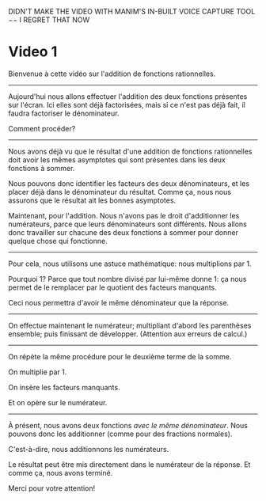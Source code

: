 DIDN'T MAKE THE VIDEO WITH MANIM'S IN-BUILT VOICE CAPTURE TOOL −− I REGRET THAT NOW

# Video 1

Bienvenue à cette vidéo sur l'addition de fonctions rationnelles.

***

Aujourd'hui nous allons effectuer l'addition des deux fonctions présentes sur l'écran. Ici elles sont déjà factorisées, mais si ce n'est pas déjà fait, il faudra factoriser le dénominateur.

Comment procéder?

***

Nous avons déjà vu que le résultat d'une addition de fonctions rationnelles doit avoir les mêmes asymptotes qui sont présentes dans les deux fonctions à sommer.

Nous pouvons donc identifier les facteurs des deux dénominateurs, et les placer déjà dans le dénominateur du résultat. Comme ça, nous nous assurons que le résultat ait les bonnes asymptotes.

Maintenant, pour l'addition.  Nous n'avons pas le droit d'additionner les numérateurs, parce que leurs dénominateurs sont différents.  Nous allons donc travailler sur chacune des deux fonctions à sommer pour donner quelque chose qui fonctionne.

***

Pour cela, nous utilisons une astuce mathématique: nous multiplions par 1.

Pourquoi 1?  Parce que tout nombre divisé par lui-même donne 1: ça nous permet de le remplacer par le quotient des facteurs manquants.

Ceci nous permettra d'avoir le même dénominateur que la réponse.

***

On effectue maintenant le numérateur; 
multipliant d'abord les parenthèses ensemble;
puis finissant de développer. (Attention aux erreurs de calcul.)

***

On répète la même procédure pour le deuxième terme de la somme.

On multiplie par 1.

On insère les facteurs manquants.

Et on opère sur le numérateur.

***

À présent, nous avons deux fonctions *avec le même dénominateur*. Nous pouvons donc les additionner (comme pour des fractions normales).

C'est-à-dire, nous additionnons les numérateurs.

Le résultat peut être mis directement dans le numérateur de la réponse. Et comme ça, nous avons terminé.  

Merci pour votre attention!



